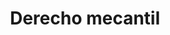 ---
title: 'Derecho mecantil'
coverSVG: ../../assets/svg/undraw/derecho-ambiental.svg
socialImage: ../../assets/undraw/undraw_instruction_manual.png
description: 'Rama particular del derecho, que tiene como objetivo normar y acompañar las dinámicas de intercambio de bienes y servicios.'
---